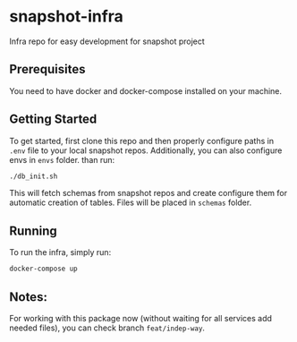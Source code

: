 # snapshot-infra
Infra repo for easy development for snapshot project

## Prerequisites
You need to have docker and docker-compose installed on your machine.

## Getting Started
To get started, first clone this repo and then properly configure paths in `.env` file to your local snapshot repos. Additionally, you can also configure envs in `envs` folder.
than run:
```sh
./db_init.sh
```
This will fetch schemas from snapshot repos and create configure them for automatic creation of tables. Files will be placed in `schemas` folder.

## Running
To run the infra, simply run:
```sh
docker-compose up
```
## Notes:
For working with this package now (without waiting for all services add needed files), you can check branch `feat/indep-way`.
